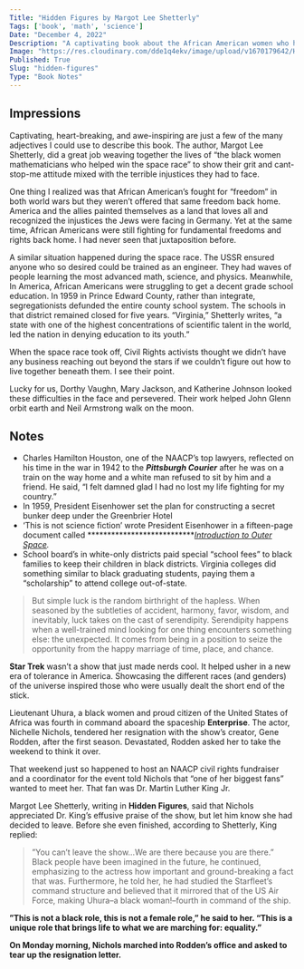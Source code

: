 ```yaml
---
Title: "Hidden Figures by Margot Lee Shetterly"
Tags: ['book', 'math', 'science']
Date: "December 4, 2022"
Description: "A captivating book about the African American women who helped send a man to the moon."
Image: "https://res.cloudinary.com/dde1q4ekv/image/upload/v1670179642/Hidden_Figures_book_cover_kkbzh1.png"
Published: True
Slug: "hidden-figures"
Type: "Book Notes"
---
```


## Impressions

Captivating, heart-breaking, and awe-inspiring are just a few of the many adjectives I could use to describe this book. The author, Margot Lee Shetterly, did a great job weaving together the lives of “the black women mathematicians who helped win the space race” to show their grit and cant-stop-me attitude mixed with the terrible injustices they had to face.

One thing I realized was that African American’s fought for “freedom” in both world wars but they weren’t offered that same freedom back home. America and the allies painted themselves as a land that loves all and recognized the injustices the Jews were facing in Germany. Yet at the same time, African Americans were still fighting for fundamental freedoms and rights back home. I had never seen that juxtaposition before.

A similar situation happened during the space race. The USSR ensured anyone who so desired could be trained as an engineer. They had waves of people learning the most advanced math, science, and physics. Meanwhile, In America, African Americans were struggling to get a decent grade school education. In 1959 in Prince Edward County, rather than integrate, segregationists defunded the entire county school system. The schools in that district remained closed for five years. “Virginia,” Shetterly writes, “a state with one of the highest concentrations of scientific talent in the world, led the nation in denying education to its youth.”

When the space race took off, Civil Rights activists thought we didn’t have any business reaching out beyond the stars if we couldn’t figure out how to live together beneath them. I see their point.

Lucky for us, Dorthy Vaughn, Mary Jackson, and Katherine Johnson looked these difficulties in the face and persevered. Their work helped John Glenn orbit earth and Neil Armstrong walk on the moon.

## Notes

- Charles Hamilton Houston, one of the NAACP’s top lawyers, reflected on his time in the war in 1942 to the *****************Pittsburgh Courier***************** after he was on a train on the way home and a white man refused to sit by him and a friend. He said, “I felt damned glad I had no lost my life fighting for my country.”
- In 1959, President Eisenhower set the plan for constructing a secret bunker deep under the Greenbrier Hotel
- ‘This is not science fiction’ wrote President Eisenhower in a fifteen-page document called ****************************[Introduction to Outer Space](https://lunar.colorado.edu/jaburns/publicfiles/IntroOuterSpace.pdf).*
- School board’s in white-only districts paid special “school fees” to black families to keep their children in black districts. Virginia colleges did something similar to black graduating students, paying them a “scholarship” to attend college out-of-state.

> But simple luck is the random birthright of the hapless. When seasoned by the subtleties of accident, harmony, favor, wisdom, and inevitably, luck takes on the cast of serendipity. Serendipity happens when a well-trained mind looking for one thing encounters something else: the unexpected. It comes from being in a position to seize the opportunity from the happy marriage of time, place, and chance.
> 

**********Star Trek********** wasn’t a show that just made nerds cool. It helped usher in a new era of tolerance in America. Showcasing the different races (and genders) of the universe inspired those who were usually dealt the short end of the stick. 

Lieutenant Uhura, a black women and proud citizen of the United States of Africa was fourth in command aboard the spaceship **********Enterprise**********. The actor, Nichelle Nichols, tendered her resignation with the show’s creator, Gene Rodden, after the first season. Devastated, Rodden asked her to take the weekend to think it over.

That weekend just so happened to host an NAACP civil rights fundraiser and a coordinator for the event told Nichols that “one of her biggest fans” wanted to meet her. That fan was Dr. Martin Luther King Jr.

Margot Lee Shetterly, writing in **************Hidden Figures**************, said that Nichols appreciated Dr. King’s effusive praise of the show, but let him know she had decided to leave. Before she even finished, according to Shetterly, King replied:

> ”You can’t leave the show…We are there because you are there.” Black people have been imagined in the future, he continued, emphasizing to the actress how important and ground-breaking a fact that was. Furthermore, he told her, he had studied the Starfleet’s command structure and believed that it mirrored that of the US Air Force, making Uhura–a black woman!–fourth in command of the ship.

**”This is not a black role, this is not a female role,” he said to her. “This is a unique role that brings life to what we are marching for: equality.”**
> 

**On Monday morning, Nichols marched into Rodden’s office and asked to tear up the resignation letter.**